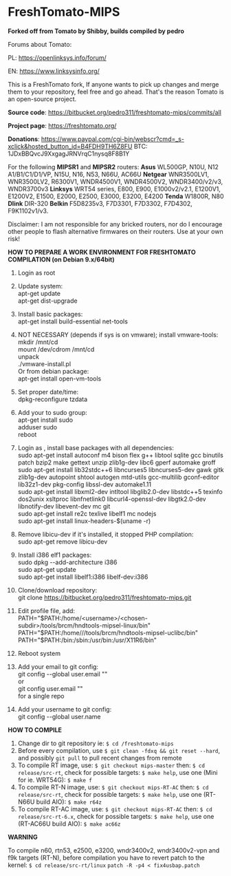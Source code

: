 # **FreshTomato-MIPS** #

**Forked off from Tomato by Shibby, builds compiled by pedro**

Forums about Tomato:

PL: https://openlinksys.info/forum/

EN: https://www.linksysinfo.org/

This is a FreshTomato fork, If anyone wants to pick up changes and merge them to your repository, feel free and go ahead. That's the reason Tomato is an open-source project.

**Source code**: https://bitbucket.org/pedro311/freshtomato-mips/commits/all

**Project page**: https://freshtomato.org/

**Donations**: https://www.paypal.com/cgi-bin/webscr?cmd=_s-xclick&hosted_button_id=B4FDH9TH6Z8FU  BTC: 1JDxBBQvcJ9XxgagJRNVrqC1nysq8F8B1Y  

For the following **MIPSR1** and **MIPSR2** routers: **Asus** WL500GP, N10U, N12 A1/B1/C1/D1/VP, N15U, N16, N53, N66U, AC66U **Netgear** WNR3500LV1, WNR3500LV2, R6300V1, WNDR4500V1, WNDR4500V2, WNDR3400/v2/v3, WNDR3700v3 **Linksys** WRT54 series, E800, E900, E1000v2/v2.1, E1200V1, E1200V2, E1500, E2000, E2500, E3000, E3200, E4200 **Tenda** W1800R, N80 **Dlink** DIR-320 **Belkin** F5D8235v3, F7D3301, F7D3302, F7D4302, F9K1102v1/v3.

Disclaimer: I am not responsible for any bricked routers, nor do I encourage other people to flash alternative firmwares on their routers. Use at your own risk!


**HOW TO PREPARE A WORK ENVIRONMENT FOR FRESHTOMATO COMPILATION (on Debian 9.x/64bit)**

1. Login as root

2. Update system:  
    apt-get update  
    apt-get dist-upgrade  

3. Install basic packages:  
    apt-get install build-essential net-tools  

4. NOT NECESSARY (depends if sys is on vmware); install vmware-tools:  
    mkdir /mnt/cd  
    mount /dev/cdrom /mnt/cd  
    unpack  
    ./vmware-install.pl  
    Or from debian package:  
    apt-get install open-vm-tools  

5. Set proper date/time:  
    dpkg-reconfigure tzdata  

6. Add your <username> to sudo group:  
    apt-get install sudo  
    adduser <username> sudo  
    reboot  

7. Login as <username>, install base packages with all dependencies:  
    sudo apt-get install autoconf m4 bison flex g++ libtool sqlite gcc binutils patch bzip2 make gettext unzip zlib1g-dev libc6 gperf automake groff  
    sudo apt-get install lib32stdc++6 libncurses5 libncurses5-dev gawk gitk zlib1g-dev autopoint shtool autogen mtd-utils gcc-multilib gconf-editor lib32z1-dev pkg-config libssl-dev automake1.11  
    sudo apt-get install libxml2-dev intltool libglib2.0-dev libstdc++5 texinfo dos2unix xsltproc libnfnetlink0 libcurl4-openssl-dev libgtk2.0-dev libnotify-dev libevent-dev mc git  
    sudo apt-get install re2c texlive libelf1 mc nodejs  
    sudo apt-get install linux-headers-$(uname -r)

8. Remove libicu-dev if it's installed, it stopped PHP compilation:  
    sudo apt-get remove libicu-dev  

9. Install i386 elf1 packages:  
    sudo dpkg --add-architecture i386  
    sudo apt-get update  
    sudo apt-get install libelf1:i386 libelf-dev:i386  

10. Clone/download repository:  
    git clone https://bitbucket.org/pedro311/freshtomato-mips.git <chosen-subdir>  

11. Edit profile file, add:  
    PATH="$PATH:/home/<username>/<chosen-subdir>/tools/brcm/hndtools-mipsel-linux/bin"  
    PATH="$PATH:/home/<username>/<chosen-subdir>/tools/brcm/hndtools-mipsel-uclibc/bin"  
    PATH="$PATH:/bin:/sbin:/usr/bin:/usr/X11R6/bin"  

12. Reboot system  

13. Add your email to git config:  
    git config --global user.email "<email-address>"  
   or  
    git config user.email "<email-address>"  
   for a single repo  

14. Add your username to git config:  
    git config --global user.name <name>  


**HOW TO COMPILE**

1. Change dir to git repository ie: ```$ cd /freshtomato-mips```  
2. Before every compilation, use ```$ git clean -fdxq && git reset --hard```, and possibly ```git pull``` to pull recent changes from remote  
3. To compile RT image, use: ```$ git checkout mips-master``` then: ```$ cd release/src-rt```, check for possible targets: ```$ make help```, use one (Mini for ie. WRT54G): ```$ make f```  
4. To compile RT-N image, use: ```$ git checkout mips-RT-AC``` then: ```$ cd release/src-rt```, check for possible targets: ```$ make help```, use one (RT-N66U build AIO): ```$ make r64z```  
5. To compile RT-AC image, use: ```$ git checkout mips-RT-AC``` then: ```$ cd release/src-rt-6.x```, check for possible targets: ```$ make help```, use one (RT-AC66U build AIO): ```$ make ac66z```  

**WARNING**

To compile n60, rtn53, e2500, e3200, wndr3400v2, wndr3400v2-vpn and f9k targets (RT-N), before compilation you have to revert patch to the kernel: ```$ cd release/src-rt/linux``` ```patch -R -p4 < fix4usbap.patch```

